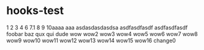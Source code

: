 # hooks-test

1
2
3
4
6
7.1
8
9
10aaaa
aaa
asdasdasdasdsa
asdfasdfasdf
asdfasdfasdf
foobar
baz
qux
qui
dude
wow
wow2
wow3
wow4
wow5
wow6
wow7
wow8
wow9
wow10
wow11
wow12
wow13
wow14
wow15
wow16
change0

